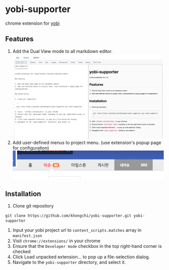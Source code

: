 yobi-supporter
==============

chrome extension for [yobi](https://github.com/naver/yobi)

## Features

1. Add the Dual View mode to all markdown editor.
  ![screenshot_daulview.png](https://raw.githubusercontent.com/khongchi/yobi-supporter/master/screenshot_dualview.png)
2. Add user-defined menus to project menu. (use extension's popup page for configuration)
  ![screenshot_menu.png](https://raw.githubusercontent.com/khongchi/yobi-supporter/master/screenshot_menu.png)


## Installation

1. Clone git repository

  ```
  git clone https://github.com/khongchi/yobi-supporter.git yobi-supporter
  ```
1. Input your yobi project url to `content_scripts.matches` array in `manifest.json`
1. Visit  `chrome://extensions/` in your chrome
1. Ensure that the `Developer mode` checkbox in the top right-hand corner is checked
1. Click Load unpacked extension… to pop up a file-selection dialog.
1. Navigate to the `yobi-supporter` directory, and select it.

